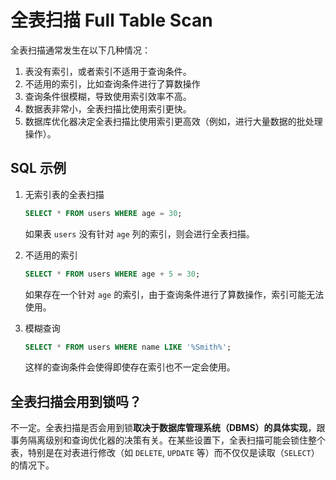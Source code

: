 # 全表扫描 Full Table Scan

全表扫描通常发生在以下几种情况：

1. 表没有索引，或者索引不适用于查询条件。
2. 不适用的索引，比如查询条件进行了算数操作
3. 查询条件很模糊，导致使用索引效率不高。
4. 数据表非常小，全表扫描比使用索引更快。
5. 数据库优化器决定全表扫描比使用索引更高效（例如，进行大量数据的批处理操作）。

## SQL 示例

1. 无索引表的全表扫描

    ```sql
    SELECT * FROM users WHERE age = 30;

    ```

    如果表 `users` 没有针对 `age` 列的索引，则会进行全表扫描。

2. 不适用的索引

    ```sql
    SELECT * FROM users WHERE age + 5 = 30;
    
    ```

    如果存在一个针对 `age` 的索引，由于查询条件进行了算数操作，索引可能无法使用。

3. 模糊查询

    ```sql
    SELECT * FROM users WHERE name LIKE '%Smith%';
    
    ```

    这样的查询条件会使得即使存在索引也不一定会使用。

## 全表扫描会用到锁吗？

不一定。全表扫描是否会用到锁**取决于数据库管理系统（DBMS）的具体实现**，跟事务隔离级别和查询优化器的决策有关。在某些设置下，全表扫描可能会锁住整个表，特别是在对表进行修改（如 `DELETE`, `UPDATE` 等）而不仅仅是读取（`SELECT`）的情况下。

